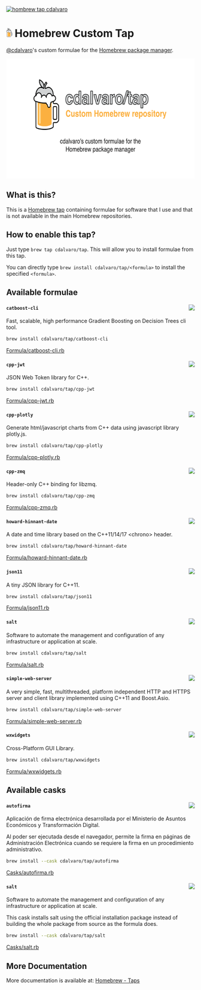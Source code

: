 [![hombrew tap cdalvaro][homebrew_tap_badge]][homebrew_tap_url]

# <img src="assets/homebrew.svg" height=24pt> Homebrew Custom Tap

[@cdalvaro](https://github.com/cdalvaro)'s custom formulae for the [Homebrew package manager](https://brew.sh).

<p align="center">
  <img src="assets/homebrew-tap-banner.png" height=320px>
</p>

## What is this?

This is a [Homebrew tap](https://docs.brew.sh/Taps) containing formulae for software that I use and that is not available in the main Homebrew repositories.

## How to enable this tap?

Just type `brew tap cdalvaro/tap`. This will allow you to install formulae from this tap.

You can directly type `brew install cdalvaro/tap/<formula>` to install the specified `<formula>`.

## Available formulae

#### `catboost-cli`<a href="https://github.com/catboost/catboost"><img src="https://img.shields.io/badge/catboost-catboost-grey?logo=github&color=181717" align="right"/></a>

Fast, scalable, high performance Gradient Boosting on Decision Trees cli tool.

```sh
brew install cdalvaro/tap/catboost-cli
```

[Formula/catboost-cli.rb](Formula/catboost-cli.rb)

#### `cpp-jwt`<a href="https://github.com/arun11299/cpp-jwt"><img src="https://img.shields.io/badge/arun11299-cpp--jwt-grey?logo=github&color=181717" align="right"/></a>

JSON Web Token library for C++.

```sh
brew install cdalvaro/tap/cpp-jwt
```

[Formula/cpp-jwt.rb](Formula/cpp-jwt.rb)

#### `cpp-plotly`<a href="https://github.com/pablrod/cppplotly"><img src="https://img.shields.io/badge/pablrod-cppplotly-grey?logo=github&color=181717" align="right"/></a>

Generate html/javascript charts from C++ data using javascript library plotly.js.

```sh
brew install cdalvaro/tap/cpp-plotly
```

[Formula/cpp-plotly.rb](Formula/cpp-plotly.rb)

#### `cpp-zmq`<a href="https://github.com/zeromq/cppzmq"><img src="https://img.shields.io/badge/zeromq-cppzmq-grey?logo=github&color=181717" align="right"/></a>

Header-only C++ binding for libzmq.

```sh
brew install cdalvaro/tap/cpp-zmq
```

[Formula/cpp-zmq.rb](Formula/cpp-zmq.rb)

#### `howard-hinnant-date`<a href="https://github.com/HowardHinnant/date"><img src="https://img.shields.io/badge/HowardHinnant-date-grey?logo=github&color=181717" align="right"/></a>

A date and time library based on the C++11/14/17 \<chrono\> header.

```sh
brew install cdalvaro/tap/howard-hinnant-date
```

[Formula/howard-hinnant-date.rb](Formula/howard-hinnant-date.rb)

#### `json11`<a href="https://github.com/dropbox/json11"><img src="https://img.shields.io/badge/dropbox-json11-grey?logo=github&color=181717" align="right"/></a>

A tiny JSON library for C++11.

```sh
brew install cdalvaro/tap/json11
```

[Formula/json11.rb](Formula/json11.rb)

#### `salt`<a href="https://github.com/saltstack/salt"><img src="https://img.shields.io/badge/saltstack-salt-grey?logo=github&color=181717" align="right"/></a>

Software to automate the management and configuration of any infrastructure or application at scale.

```sh
brew install cdalvaro/tap/salt
```

[Formula/salt.rb](Formula/salt.rb)

#### `simple-web-server`<a href="https://gitlab.com/eidheim/Simple-Web-Server"><img src="https://img.shields.io/badge/eidheim-Simple--Web--Server-grey?logo=gitlab&color=FC6D26" align="right"/></a>

A very simple, fast, multithreaded, platform independent HTTP and HTTPS server and client library implemented using C++11 and Boost.Asio.

```sh
brew install cdalvaro/tap/simple-web-server
```

[Formula/simple-web-server.rb](Formula/simple-web-server.rb)

#### `wxwidgets`<a href="https://github.com/wxWidgets/wxWidgets"><img src="https://img.shields.io/badge/wxWidgets-wxWidgets-grey?logo=github&color=181717" align="right"/></a>

Cross-Platform GUI Library.

```sh
brew install cdalvaro/tap/wxwidgets
```

[Formula/wxwidgets.rb](Formula/wxwidgets.rb)

## Available casks

#### `autofirma`<a href="https://firmaelectronica.gob.es/Home/Descargas.html"><img src="https://img.shields.io/badge/Government%20of%20Spain-autofirma-grey?color=70130B" align="right"/></a>

Aplicación de firma electrónica desarrollada por el Ministerio de Asuntos Económicos y Transformación Digital.

Al poder ser ejecutada desde el navegador, permite la firma en páginas de Administración Electrónica cuando se requiere la firma en un procedimiento administrativo.

```sh
brew install --cask cdalvaro/tap/autofirma
```

[Casks/autofirma.rb](Casks/autofirma.rb)

#### `salt`<a href="https://docs.saltproject.io/salt/install-guide/en/latest/topics/install-by-operating-system/macos.html"><img src="https://img.shields.io/badge/saltstack-salt-grey?logo=saltproject&color=57BCAD" align="right"/></a>

Software to automate the management and configuration of any infrastructure or application at scale.

This cask installs salt using the official installation package instead
of building the whole package from source as the formula does.

```sh
brew install --cask cdalvaro/tap/salt
```

[Casks/salt.rb](Casks/salt.rb)

## More Documentation

More documentation is available at: [Homebrew - Taps](https://docs.brew.sh/Taps)

[homebrew_tap_badge]: https://img.shields.io/badge/brew%20tap-cdalvaro/tap-orange?logo=Homebrew&color=FBB040
[homebrew_tap_url]: https://github.com/cdalvaro/homebrew-tap
